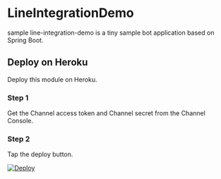 # LineIntegrationDemo

sample line-integration-demo is a tiny sample bot application based on Spring Boot.


## Deploy on Heroku

Deploy this module on Heroku.

### Step 1

Get the Channel access token and Channel secret from the Channel Console.


### Step 2

Tap the deploy button.

[![Deploy](https://www.herokucdn.com/deploy/button.svg)](https://gitlab.com/sharadj/lineintegrationdemo)


